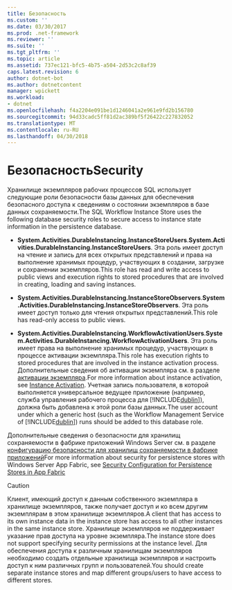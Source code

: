 ```yaml
---
title: Безопасность
ms.custom: ''
ms.date: 03/30/2017
ms.prod: .net-framework
ms.reviewer: ''
ms.suite: ''
ms.tgt_pltfrm: ''
ms.topic: article
ms.assetid: 737ec121-bfc5-4b75-a504-2d53c2c8af39
caps.latest.revision: 6
author: dotnet-bot
ms.author: dotnetcontent
manager: wpickett
ms.workload:
- dotnet
ms.openlocfilehash: f4a2204e091be1d1246041a2e961e9fd2b156780
ms.sourcegitcommit: 94d33cadc5ff81d2ac389bf5f26422c227832052
ms.translationtype: MT
ms.contentlocale: ru-RU
ms.lasthandoff: 04/30/2018
---
```

# <a name="security"></a><span data-ttu-id="1aa3f-102">Безопасность</span><span class="sxs-lookup"><span data-stu-id="1aa3f-102">Security</span></span>
<span data-ttu-id="1aa3f-103">Хранилище экземпляров рабочих процессов SQL использует следующие роли безопасности базы данных для обеспечения безопасного доступа к сведениям о состоянии экземпляров в базе данных сохраняемости.</span><span class="sxs-lookup"><span data-stu-id="1aa3f-103">The SQL Workflow Instance Store uses the following database security roles to secure access to instance state information in the persistence database.</span></span>  
  
-   <span data-ttu-id="1aa3f-104">**System.Activities.DurableInstancing.InstanceStoreUsers**.</span><span class="sxs-lookup"><span data-stu-id="1aa3f-104">**System.Activities.DurableInstancing.InstanceStoreUsers**.</span></span> <span data-ttu-id="1aa3f-105">Эта роль имеет доступ на чтение и запись для всех открытых представлений и права на выполнение хранимых процедур, участвующих в создании, загрузке и сохранении экземпляров.</span><span class="sxs-lookup"><span data-stu-id="1aa3f-105">This role has read and write access to public views and execution rights to stored procedures that are involved in creating, loading and saving instances.</span></span>  
  
-   <span data-ttu-id="1aa3f-106">**System.Activities.DurableInstancing.InstanceStoreObservers**.</span><span class="sxs-lookup"><span data-stu-id="1aa3f-106">**System.Activities.DurableInstancing.InstanceStoreObservers**.</span></span> <span data-ttu-id="1aa3f-107">Эта роль имеет доступ только для чтения открытых представлений.</span><span class="sxs-lookup"><span data-stu-id="1aa3f-107">This role has read-only access to public views.</span></span>  
  
-   <span data-ttu-id="1aa3f-108">**System.Activities.DurableInstancing.WorkflowActivationUsers**.</span><span class="sxs-lookup"><span data-stu-id="1aa3f-108">**System.Activities.DurableInstancing.WorkflowActivationUsers**.</span></span> <span data-ttu-id="1aa3f-109">Эта роль имеет права на выполнение хранимых процедур, участвующих в процессе активации экземпляра.</span><span class="sxs-lookup"><span data-stu-id="1aa3f-109">This role has execution rights to stored procedures that are involved in the instance activation process.</span></span> <span data-ttu-id="1aa3f-110">Дополнительные сведения об активации экземпляра см. в разделе [активации экземпляра](../../../docs/framework/windows-workflow-foundation/instance-activation.md).</span><span class="sxs-lookup"><span data-stu-id="1aa3f-110">For more information about instance activation, see [Instance Activation](../../../docs/framework/windows-workflow-foundation/instance-activation.md).</span></span> <span data-ttu-id="1aa3f-111">Учетная запись пользователя, в которой выполняется универсальное ведущее приложение (например, служба управления рабочего процесса для [!INCLUDE[dublin](../../../includes/dublin-md.md)]), должна быть добавлена к этой роли базы данных.</span><span class="sxs-lookup"><span data-stu-id="1aa3f-111">The user account under which a generic host (such as the Workflow Management Service of [!INCLUDE[dublin](../../../includes/dublin-md.md)]) runs should be added to this database role.</span></span>  
  
 <span data-ttu-id="1aa3f-112">Дополнительные сведения о безопасности для хранилищ сохраняемости в фабрике приложений Windows Server см. в разделе [конфигурацию безопасности для хранилищ сохраняемости в фабрике приложений](http://go.microsoft.com/fwlink/?LinkId=201208)</span><span class="sxs-lookup"><span data-stu-id="1aa3f-112">For more information about security for persistence stores with Windows Server App Fabric, see [Security Configuration for Persistence Stores in App Fabric](http://go.microsoft.com/fwlink/?LinkId=201208)</span></span>  
  
> [!CAUTION]
>  <span data-ttu-id="1aa3f-113">Клиент, имеющий доступ к данным собственного экземпляра в хранилище экземпляров, также получает доступ и ко всем другим экземплярам в этом хранилище экземпляров.</span><span class="sxs-lookup"><span data-stu-id="1aa3f-113">A client that has access to its own instance data in the instance store has access to all other instances in the same instance store.</span></span> <span data-ttu-id="1aa3f-114">Хранилище экземпляров не поддерживает указание прав доступа на уровне экземпляра.</span><span class="sxs-lookup"><span data-stu-id="1aa3f-114">The instance store does not support specifying security permissions at the instance level.</span></span> <span data-ttu-id="1aa3f-115">Для обеспечения доступа к различным хранилищам экземпляров необходимо создать отдельные хранилища экземпляров и настроить доступ к ним различных групп и пользователей.</span><span class="sxs-lookup"><span data-stu-id="1aa3f-115">You should create separate instance stores and map different groups/users to have access to different stores.</span></span>
